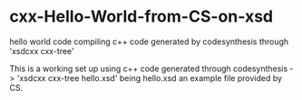 # cxx-Hello-World-from-CS-on-xsd
hello world code compiling c++ code generated by codesynthesis through 'xsdcxx cxx-tree'

This is a working set up using c++ code generated through codesynthesis -> 'xsdcxx cxx-tree hello.xsd' being hello.xsd an example file provided by CS.
